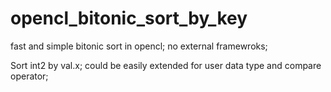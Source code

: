 # opencl_bitonic_sort_by_key
fast and simple bitonic sort in opencl; no external framewroks;

Sort int2 by val.x; could be easily extended for user data type and compare operator;
